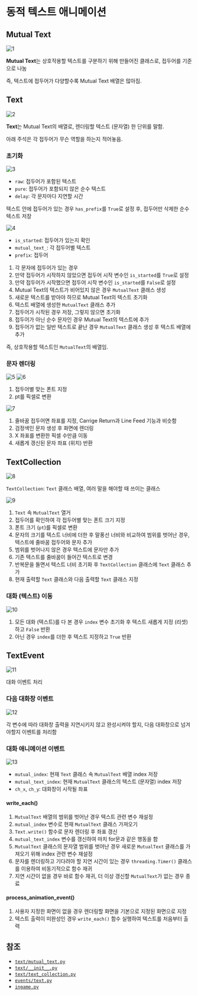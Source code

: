 # 동적 텍스트 애니메이션
## Mutual Text
![1](./images/dynamic_text_animation_1.png)

**Mutual Text**는 상호작용할 텍스트를 구분하기 위해 만들어진 클래스로,
접두어를 기준으로 나눔

즉, 텍스트에 접두어가 다양할수록 Mutual Text 배열은 많아짐.

## Text
![2](./images/dynamic_text_animation_2.png)

**Text**는 Mutual Text의 배열로, 렌더링할 텍스트 (문자열) 한 단위를 말함.

아래 주석은 각 접두어가 무슨 역할을 하는지 적어놓음.

### 초기화
![3](./images/dynamic_text_animation_3.png)

- `raw`: 접두어가 포함된 텍스트
- `pure`: 접두어가 포함되지 않은 순수 텍스트
- `delay`: 각 문자마다 지연할 시간

텍스트 안에 접두어가 있는 경우 `has_prefix`를 `True`로 설정 후,
접두어만 삭제한 순수 텍스트 저장

![4](./images/dynamic_text_animation_4.png)

- `is_started`: 접두어가 있는지 확인
- `mutual_text_`: 각 접두어별 텍스트
- `prefix`: 접두어

1. 각 문자에 접두어가 있는 경우
2. 만약 접두어가 시작하지 않았으면 접두어 시작 변수인 `is_started`를 `True`로 설정
3. 만약 접두어가 시작했으면 접두어 시작 변수인 `is_started`를 `False`로 설정
4. Mutual Text의 텍스트가 비어있지 않은 경우 `MutualText` 클래스 생성
5. 새로운 텍스트를 받아야 하므로 Mutual Text의 텍스트 초기화
6. 텍스트 배열에 생성한 `MutualText` 클래스 추가
7. 접두어가 시작된 경우 저장, 그렇지 않으면 초기화
8. 접두어가 아닌 순수 문자인 경우 Mutual Text의 텍스트에 추가
9. 접두어가 없는 일반 텍스트로 끝난 경우 `MutualText` 클래스 생성 후 텍스트 배열에 추가

즉, 상호작용할 텍스트인 `MutualText`의 배열임.

### 문자 렌더링
![5](./images/dynamic_text_animation_5.png)
![6](./images/dynamic_text_animation_6.png)

1. 접두어별 맞는 폰트 지정
2. pt를 픽셀로 변환

![7](./images/dynamic_text_animation_7.png)

1. 줄바꿈 접두어면 좌표를 지정, Carrige Return과 Line Feed 기능과 비슷함
2. 검정색인 문자 생성 후 화면에 렌더링
3. X 좌표를 변환한 픽셀 수만큼 이동
4. 새롭게 갱신된 문자 좌표 (위치) 반환

## TextCollection
![8](./images/dynamic_text_animation_8.png)

`TextCollection`: `Text` 클래스 배열, 여러 말을 해야할 때 쓰이는 클래스

![9](./images/dynamic_text_animation_9.png)

1. `Text` 속 `MutualText` 열거
2. 접두어를 확인하여 각 접두어별 맞는 폰트 크기 지정
3. 폰트 크기 (`pt`)를 픽셀로 변환
4. 문자의 크기를 텍스트 너비에 더한 후 말풍선 너비와 비교하여 범위를 벗어난 경우, 텍스트에 줄바꿈 접두어와 문자 추가
5. 범위를 벗어나지 않은 경우 텍스트에 문자만 추가
6. 기존 텍스트를 줄바꿈이 들어간 텍스트로 변경
7. 반복문을 돌면서 텍스트 너비 초기화 후 `TextCollection` 클래스에 `Text` 클래스 추가
8. 현재 출력할 `Text` 클래스와 다음 출력할 `Text` 클래스 지정

### 대화 (텍스트) 이동
![10](./images/dynamic_text_animation_10.png)

1. 모든 대화 (텍스트)를 다 본 경우 `index` 변수 초기화 후 텍스트 새롭게 지정 (리셋)하고 `False` 반환
2. 아닌 경우 `index`를 더한 후 텍스트 지정하고 `True` 반환

## TextEvent
![11](./images/dynamic_text_animation_11.png)

대화 이벤트 처리

### 다음 대화창 이벤트
![12](./images/dynamic_text_animation_12.png)

각 변수에 따라 대화창 출력을 지연시키지 않고 완성시켜야 할지,
다음 대화창으로 넘겨야할지 이벤트를 처리함
                                      
### 대화 애니메이션 이벤트
![13](./images/dynamic_text_animation_13.png)

- `mutual_index`: 현재 `Text` 클래스 속 `MutualText` 배열 index 저장
- `mutual_text_index`: 현재 `MutualText` 클래스의 텍스트 (문자열) index 저장
- `ch_x`, `ch_y`: 대화창이 시작될 좌표

#### write_each()
1. `MutualText` 배열의 범위를 벗어난 경우 텍스트 관련 변수 재설정
2. `mutual_index` 변수로 현재 `MutualText` 클래스 가져오기
3. `Text.write()` 함수로 문자 렌더링 후 좌표 갱신
4. `mutual_text_index` 변수를 갱신하여 마치 for문과 같은 행동을 함
5. `MutualText` 클래스의 문자열 범위를 벗어난 경우 새로운 `MutualText` 클래스를 가져오기 위해 index 관련 변수 재설정
6. 문자를 렌더링하고 기다려야 할 지연 시간이 있는 경우 `threading.Timer()` 클래스를 이용하여 비동기적으로 함수 재귀
7. 지연 시간이 없을 경우 바로 함수 재귀, 더 이상 갱신할 `MutualText`가 없는 경우 종료

#### process_animation_event()
1. 사용자 지정한 화면이 없을 경우 렌더링할 화면을 기본으로 지정된 화면으로 지정
2. 텍스트 출력이 미완성인 경우 `write_each()` 함수 실행하여 텍스트를 처음부터 출력

## 참조
- [`text/mutual_text.py`](../components/text/mutual_text.py)
- [`text/__init__.py`](../components/text/__init__.py)
- [`text/text_collection.py`](../components/text/text_collection.py)
- [`events/text.py`](../components/text.py)
- [`ingame.py`](../screens/ingame.py)